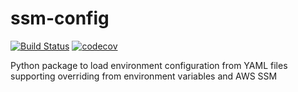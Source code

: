 # ssm-config

[![Build Status](https://travis-ci.com/dedalusj/ssm-config.svg?branch=master)](https://travis-ci.com/dedalusj/ssm-config) [![codecov](https://codecov.io/gh/dedalusj/ssm-config/branch/master/graph/badge.svg)](https://codecov.io/gh/dedalusj/ssm-config)

Python package to load environment configuration from YAML files supporting overriding from environment variables and AWS SSM
